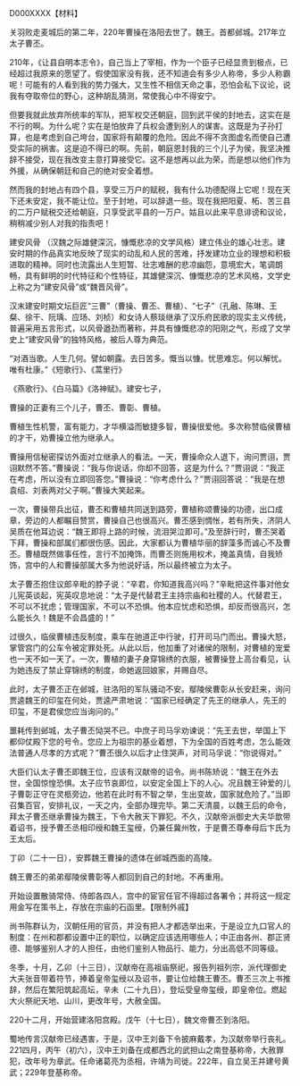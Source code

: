 D000XXXX【材料】



关羽败走麦城后的第二年，220年曹操在洛阳去世了。魏王。首都邺城。217年立太子曹丕。



210年，《让县自明本志令》，自己当上了宰相，作为一个臣子已经显贵到极点，已经超过我原来的愿望了。假使国家没有我，还不知道会有多少人称帝，多少人称霸呢！可能有的人看到我的势力强大，又生性不相信天命之事，恐怕会私下议论，说我有夺取帝位的野心，这种胡乱猜测，常使我心中不得安宁。

但要我就此放弃所统率的军队，把军权交还朝庭，回到武平侯的封地去，这实在是不行的啊。为什么呢？实在是怕放弃了兵权会遭到别人的谋害。这既是为子孙打算，也是考虑到自己垮台，国家将有颠覆的危险。因此不得不贪图虚名而使自己遭受实际的祸害。这是迫不得已的啊。先前，朝庭恩封我的三个儿子为侯，我坚决推辞不接受，现在我改变主意打算接受它。这不是想再以此为荣，而是想以他们作为外援，从确保朝廷和自己的绝对安全着想。

然而我的封地占有四个县，享受三万户的赋税，我有什么功德配得上它呢！现在天下还未安定，我不能让位。至于封地，可以辞退一些。现在我把阳夏、柘、苦三县的二万户赋税交还给朝庭，只享受武平县的一万户。姑且以此来平息诽谤和议论，稍稍减少别人对我的指责吧！



建安风骨 （汉魏之际雄健深沉，慷慨悲凉的文学风格）建立伟业的雄心壮志。建安时期的作品真实地反映了现实的动乱和人民的苦难，抒发建功立业的理想和积极进取的精神。同时也流露出人生短暂、壮志难酬的悲凉幽怨，意境宏大，笔调朗畅，具有鲜明的时代特征和个性特征，其雄健深沉、慷慨悲凉的艺术风格，文学史上称之为“建安风骨”或“魏晋风骨”。

汉末建安时期文坛巨匠“三曹”（曹操、曹丕、曹植）、“七子”（孔融、陈琳、王粲、徐干、阮瑀、应玚、刘桢）和女诗人蔡琰继承了汉乐府民歌的现实主义传统，普遍采用五言形式，以风骨遒劲而著称，并具有慷慨悲凉的阳刚之气，形成了文学史上“建安风骨”的独特风格，被后人尊为典范。

“对酒当歌。人生几何。譬如朝露。去日苦多。慨当以慷。忧思难忘。何以解忧。唯有杜康。”《短歌行》、《蒿里行》

《燕歌行》、《白马篇》《洛神赋》。建安七子，



曹操的正妻有三个儿子，曹丕、曹彰、曹植。

曹植生性机警，富有能力，才华横溢而敏捷多智，曹操很爱他。多次称赞临侯曹植的才干，劝曹操立他为继承人。



曹操用信秘密探访外面对立继承人的看法。一天，曹操命众人退下，询问贾诩，贾诩默然不答。”曹操说：“我与你说话，你却不回答，这是为什么？”贾诩说：“我正在考虑，所以没有立即回答您。”曹操说：“你考虑什么？”贾诩回答说：“我是在想袁绍、刘表两对父子啊。”曹操大笑起来。

一次，曹操带兵出征，曹丕和曹植共同送到路旁，曹植称颂曹操的功德，出口成章，旁边的人都瞩目赞赏，曹操自己也很高兴。曹丕感到惆怅，若有所失，济阴人吴质在他耳边说：“魏王即将上路的时候，流泪哭泣即可。”及至辞行时，曹丕哭着下拜，曹操和部属们都很伤感。因此，大家都认为曹植华丽的辞藻多而诚心不及曹丕。曹植既然做事任性，言行不加掩饰，而曹丕则施用权术，掩盖真情，自我矫饰，宫中的人和曹操部属大多为他说好话，所以最终被立为太子。

太子曹丕抱住议郎辛毗的脖子说：“辛君，你知道我高兴吗？”辛毗把这件事对他女儿宪英谈起，宪英叹息地说：“太子是代替君王主持宗庙和社稷的人。代替君王，不可以不扰虑；管理国家，不可以不恐惧。他本应忧虑和恐惧，却反而很高兴，怎么能长久！魏是不会昌盛的！”

过很久，临侯曹植违反制度，乘车在驰道正中行驶，打开司马门而出。曹操大怒，掌管宫门的公车令被定罪处死。从此以后，他加重了对诸侯的限制，对曹植的宠爱也一天不如一天了。一次，曹植的妻子身穿锦绣的衣服，被曹操登上高台看见，认为她违反了禁止穿锦绣的制度，命她返回娘家，并赐自尽。



此时，太子曹丕正在邺城，驻洛阳的军队骚动不安。鄢陵侯曹彰从长安赶来，询问贾逵魏王的印玺在何处，贾逵严肃地说：“国家已经确定了先王的继承人，先王的印玺，不是君侯您应当询问的。”

噩耗传到邺城，太子曹丕恸哭不已。中庶子司马孚劝谏说：“先王去世，举国上下都仰仗殿下您的号令。您应上为祖宗的基业着想，下为全国的百姓考虑，怎么能效法普通人尽孝的方式呢？”曹丕很久以后才止住哭声，对司马孚说：“你说得对。”

大臣们认太子曹丕即魏王位，应该有汉献帝的诏令。尚书陈矫说：“魏王在外去世，全国惊惶恐惧。太子应节哀即位，以安定全国上下的人心。况且魏王钟爱的儿子曹彰正守在灵柩旁边，他若在此时有不智之举，生出变故，国家就危险了。”当即召集百官，安排礼议，一天之内，全部办理完毕。第二天清晨，以魏王后的命令，拜太子曹丕继承曹操为魏王，下令大赦天下罪犯。不久，汉献帝派御史大夫华歆带着诏书，授予曹丕丞相印绶和魏王玺绶，仍兼任冀州牧，于是曹丕尊奉母后卞氏为王太后。

丁卯（二十一日），安葬魏王曹操的遗体在邺城西面的高陵。

魏王曹丕的弟弟鄢陵侯曹彰等人都回到自己的封地。不再重用。

开始设置散骑常侍、侍郎各四人，宫中的宦官任官不得超过各署令；并将这一规定用金写在策书上，存放在宗庙的石函里。【限制外戚】

尚书陈群认为，汉朝任用的官员，并没有把人才都选举出来，于是设立九口官人的制度：在州和郡都设置中正的职位，以确定应该选用哪些人；中正由各州、郡正贤德、能够鉴别人才的人担任，由他们鉴别人物品行、能力，分出高低不同等级。

冬季，十月，乙卯（十三日），汉献帝在高祖庙祭祀，报告列祖列宗，派代理御史大夫张音带着符节，捧着皇帝玺绶以及诏书，要让位给魏王曹丕。曹丕三次上书推辞，然后在繁阳筑起高坛，辛未（二十九日），登坛受皇帝玺绶，即皇帝位。燃起大火祭祀天地、山川，更改年号，大赦全国。

220十二月，开始营建洛阳宫殿。戊午（十七日），魏文帝曹丕到洛阳。

蜀地传言汉献帝已经遇害，于是，汉中王刘备下令披麻戴孝，为汉献帝举行丧礼。221四月，丙午（初六），汉中王刘备在成都西北的武担山之南登基称帝，大赦罪犯，改年号为章武。任命诸葛亮为丞相，许靖为司徙。222年，自立吴王并建号黄武；229年登基称帝。









